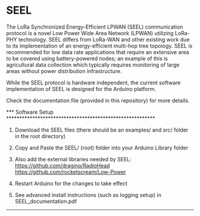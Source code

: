 # SEEL

The LoRa Synchronized Energy-Efficient LPWAN (SEEL) communication protocol is a novel Low Power Wide Area Network (LPWAN) utilizing LoRa-PHY technology. SEEL differs from LoRa-WAN and other existing work due to its implementation of an energy-efficient multi-hop tree topology. SEEL is recommended for low data rate applications that require an extensive area to be covered using battery-powered nodes; an example of this is agricultural data collection which typically requires monitoring of large areas without power distribution infrastructure.

While the SEEL protocol is hardware independent, the current software implementation of SEEL is designed for the Arduino platform.

Check the documentation file (provided in this repository) for more details.

*** Software Setup *********************************************************

1) Download the SEEL files (there should be an examples/ and src/ folder in the root directory)

2) Copy and Paste the SEEL/ (root) folder into your Arduino Library folder

3) Also add the external libraries needed by SEEL:
    https://github.com/dragino/RadioHead
    https://github.com/rocketscream/Low-Power

4) Restart Arduino for the changes to take effect

5) See advanced install instructions (such as logging setup) in SEEL_documentation.pdf

*****************************************************************************